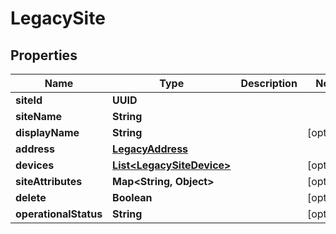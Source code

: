 

# LegacySite

## Properties

Name | Type | Description | Notes
------------ | ------------- | ------------- | -------------
**siteId** | **UUID** |  | 
**siteName** | **String** |  | 
**displayName** | **String** |  |  [optional]
**address** | [**LegacyAddress**](LegacyAddress.md) |  | 
**devices** | [**List&lt;LegacySiteDevice&gt;**](LegacySiteDevice.md) |  |  [optional]
**siteAttributes** | **Map&lt;String, Object&gt;** |  |  [optional]
**delete** | **Boolean** |  |  [optional]
**operationalStatus** | **String** |  |  [optional]



